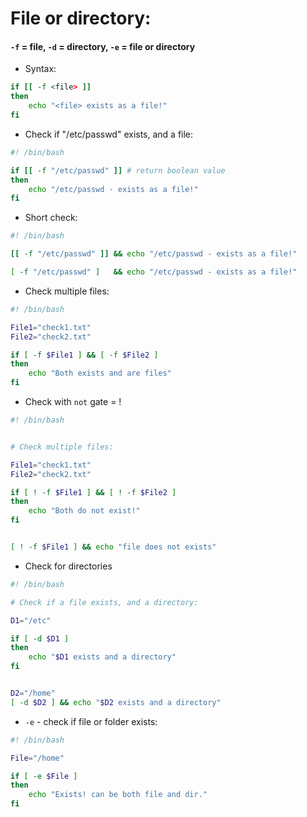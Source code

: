 # File or directory:

#### `-f` = file, `-d` = directory, `-e` = file or directory

- Syntax:

```bash
if [[ -f <file> ]]
then
	echo "<file> exists as a file!"
fi
```

- Check if "/etc/passwd" exists, and a file:

```bash
#! /bin/bash

if [[ -f "/etc/passwd" ]] # return boolean value
then
	echo "/etc/passwd - exists as a file!"
fi

```

- Short check:

```bash
#! /bin/bash

[[ -f "/etc/passwd" ]] && echo "/etc/passwd - exists as a file!"

[ -f "/etc/passwd" ]   && echo "/etc/passwd - exists as a file!"

```

- Check multiple files:

```bash
#! /bin/bash

File1="check1.txt"
File2="check2.txt"

if [ -f $File1 ] && [ -f $File2 ]
then
	echo "Both exists and are files"
fi
```

- Check with `not` gate = !

```bash
#! /bin/bash


# Check multiple files:

File1="check1.txt"
File2="check2.txt"

if [ ! -f $File1 ] && [ ! -f $File2 ]
then
	echo "Both do not exist!"
fi


[ ! -f $File1 ] && echo "file does not exists"
```

- Check for directories

```bash
#! /bin/bash

# Check if a file exists, and a directory:

D1="/etc"

if [ -d $D1 ]
then
	echo "$D1 exists and a directory"
fi


D2="/home"
[ -d $D2 ] && echo "$D2 exists and a directory"
```

- `-e` - check if file or folder exists:

```bash
#! /bin/bash

File="/home"

if [ -e $File ]
then
	echo "Exists! can be both file and dir."
fi
```

